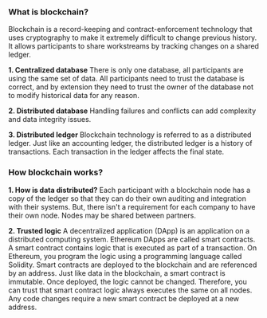 ### What is blockchain?
Blockchain is a record-keeping and contract-enforcement technology that uses cryptography to make it extremely difficult to change previous history. It allows participants to share workstreams by tracking changes on a shared ledger.

  **1. Centralized database**
There is only one database, all participants are using the same set of data. All participants need to trust the database is correct, and by extension they need to trust the owner of the database not to modify historical data for any reason.

  **2. Distributed database**
Handling failures and conflicts can add complexity and data integrity issues.

  **3. Distributed ledger**
Blockchain technology is referred to as a distributed ledger. Just like an accounting ledger, the distributed ledger is a history of transactions. Each transaction in the ledger affects the final state.

### How blockchain works?

 **1. How is data distributed?**
Each participant with a blockchain node has a copy of the ledger so that they can do their own auditing and integration with their systems. But, there isn't a requirement for each company to have their own node. Nodes may be shared between partners.

**2. Trusted logic**
A decentralized application (DApp) is an application on a distributed computing system.
Ethereum DApps are called smart contracts. A smart contract contains logic that is executed as part of a transaction. On Ethereum, you program the logic using a programming language called Solidity.
Smart contracts are deployed to the blockchain and are referenced by an address.
Just like data in the blockchain, a smart contract is immutable. Once deployed, the logic cannot be changed. Therefore, you can trust that smart contract logic always executes the same on all nodes. Any code changes require a new smart contract be deployed at a new address.



